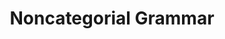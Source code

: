 ---
word: "true"

types: "word"

title: "Noncategorial Grammar"

categories: ['']

tags: ['Noncategorial', 'Grammar']

arabic: 'القواعد غير الفئوية'

arexps: []

enwords: ['Noncategorial Grammar']

enexps: []

arlexicons: 'ق'

enlexicons: 'N'

authors: ['Ruqayya Roshdy']

translators: ['']

citations: 'مقدمة في حوسبة اللغة العربية'

sources: 'مركز الملك عبدالله بن عبدالعزيز الدولي لخدمة اللغة العربية'

slug: ""
---